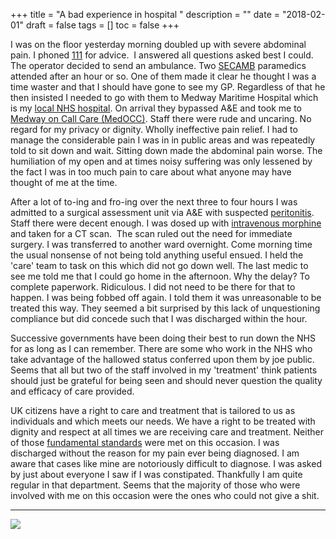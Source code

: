 +++
title = "A bad experience in hospital "
description = ""
date = "2018-02-01"
draft = false
tags = []
toc = false
+++

I was on the floor yesterday morning doubled up with severe abdominal pain. I phoned [111](https://www.nhs.uk/NHSEngland/AboutNHSservices/Emergencyandurgentcareservices/Pages/NHS-111.aspx) for advice.  I answered all questions asked best I could.  The operator decided to send an ambulance. Two [SECAMB](http://www.secamb.nhs.uk/) paramedics attended after an hour or so. One of them made it clear he thought I was a time waster and that I should have gone to see my GP. Regardless of that he then insisted I needed to go with them to Medway Maritime Hospital which is my [local NHS hospital](https://www.medway.nhs.uk/). On arrival they bypassed A&E and took me to [Medway on Call Care (MedOCC)](https://www.medwaycommunityhealthcare.nhs.uk/see-a-gp/medway-on-call-care-medocc/). Staff there were rude and uncaring. No regard for my privacy or dignity. Wholly ineffective pain relief. I had to manage the considerable pain I was in in public areas and was repeatedly told to sit down and wait. Sitting down made the abdominal pain worse. The humiliation of my open and at times noisy suffering was only lessened by the fact I was in too much pain to care about what anyone may have thought of me at the time. 

After a lot of to-ing and fro-ing over the next three to four hours I was admitted to a surgical assessment unit via A&E with suspected [peritonitis](https://www.nhs.uk/conditions/peritonitis/). Staff there were decent enough. I was dosed up with [intravenous morphine](https://beta.nhs.uk/medicines/morphine/) and taken for a CT scan.  The scan ruled out the need for immediate surgery. I was transferred to another ward overnight. Come morning time the usual nonsense of not being told anything useful ensued. I held the 'care' team to task on this which did not go down well. The last medic to see me told me that I could go home in the afternoon. Why the delay? To complete paperwork. Ridiculous. I did not need to be there for that to happen. I was being fobbed off again. I told them it was unreasonable to be treated this way. They seemed a bit surprised by this lack of unquestioning compliance but did concede such that I was discharged within the hour.

Successive governments have been doing their best to run down the NHS for as long as I can remember. There are some who work in the NHS who take advantage of the hallowed status conferred upon them by joe public. Seems that all but two of the staff involved in my 'treatment' think patients should just be grateful for being seen and should never question the quality and efficacy of care provided.

UK citizens have a right to care and treatment that is tailored to us as individuals and which meets our needs. We have a right to be treated with dignity and respect at all times we are receiving care and treatment. Neither of those [fundamental standards](http://www.cqc.org.uk/what-we-do/how-we-do-our-job/fundamental-standards) were met on this occasion. I was discharged without the reason for my pain ever being diagnosed. I am aware that cases like mine are notoriously difficult to diagnose. I was asked by just about everyone I saw if I was constipated. Thankfully I am quite regular in that department. Seems that the majority of those who were involved with me on this occasion were the ones who could not give a shit. 
***
<img style="display:block;margin:auto" src="https://i.ibb.co/dJfkMtyz/home-remedies-constipation-800x534.jpg">